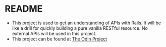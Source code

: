 # README
- This project is used to get an understanding of APIs with Rails. It will be like a drill for quickly building a pure vanilla RESTful resource. No external APIs will be used in this project. 
- This project can be found at [The Odin Project](https://www.theodinproject.com/lessons/ruby-on-rails-kittens-api)
